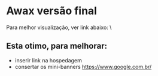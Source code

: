 # Awax versão final
Para melhor visualização, ver link abaixo: \
## Esta otimo, para melhorar:
- inserir link na hospedagem
- consertar os mini-banners
https://www.google.com.br/
